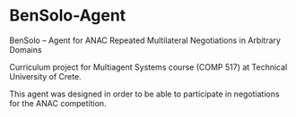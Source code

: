 # BenSolo-Agent
BenSolo – Agent for ANAC Repeated Multilateral Negotiations in Arbitrary Domains

Curriculum project for Multiagent Systems course (COMP 517) at Technical University of Crete.

This agent was designed in order to be able to participate in negotiations for the ANAC competition.
